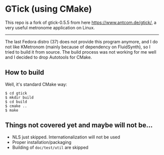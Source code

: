 # GTick (using CMake)

This repo is a fork of gtick-0.5.5 from here https://www.antcom.de/gtick/, a very useful metronome application on Linux.

---

The last Fedora distro (37) does not provide this program anymore, and I do not like KMetronom (mainly because of dependency on FluidSynth), so I tried to build it from source. The build process was not working for me well and I decided to drop Autotools for CMake.

## How to build

Well, it's standard CMake way:

```shell
$ cd gtick
$ mkdir build
$ cd build
$ cmake ..
$ make
```
## Things not covered yet and maybe will not be...

* NLS just skipped. Internationalization will not be used
* Proper installation/packaging 
* Building of `doc/test/util` are skipped
